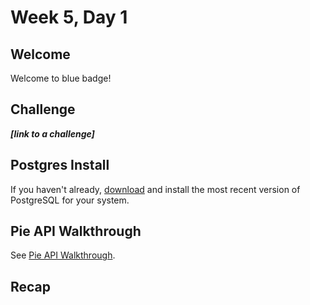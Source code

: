 # Week 5, Day 1

## Welcome

Welcome to blue badge!

## Challenge

***[link to a challenge]***


## Postgres Install

If you haven't already, [download](https://www.enterprisedb.com/downloads/postgres-postgresql-downloads) and install the most recent version of PostgreSQL for your system.


## Pie API Walkthrough

See [Pie API Walkthrough](../pieAPIWalkthrough.md).









## Recap

